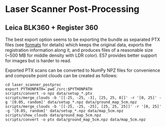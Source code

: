 # Laser Scanner Post-Processing

## Leica BLK360 + Register 360

The best export option seems to be exporting the bundle as separated PTX files (see [formats](formats.md) for details) which keeps the original data, exports the registration information along it, and produces files of a reasonable size (~500 MB for middle density with LDR color).
E57 provides better support for images but is harder to read.

Exported PTX scans can be converted to NumPy NPZ files for convenience and composite point clouds can be created as follows:
```shell
cd laser_scanner_postproc
export PYTHONPATH=`pwd`/src:$PYTHONPATH
scripts/convert -o npz data/setup_*.ptx
scripts/merge_clouds -b '[[-25, -25, -3], [25, 25, 0]]' -r '[0, 25]' -g '[0.05, random]' data/setup_*.npz data/ground_map_5cm.npz
scripts/merge_clouds -b '[[-25, -25, -25], [25, 25, 25]]' -r '[0, 25]' -g '[0.05, random]' data/setup_*.npz data/map_5cm.npz
scripts/show_clouds data/ground_map_5cm.npz
scripts/convert -o ptx data/ground_map_5cm.npz data/map_5cm.npz
```
